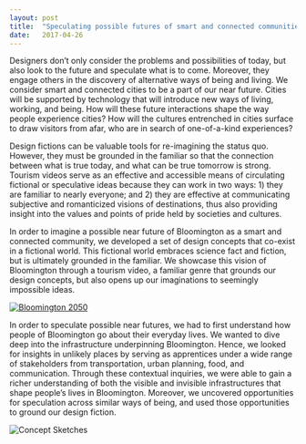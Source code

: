 ```yaml
---
layout: post
title:  "Speculating possible futures of smart and connected communities through design fiction"
date:   2017-04-26 
---
```


Designers don’t only consider the problems and possibilities of today, but also look to the future and speculate what is to come. Moreover, they engage others in the discovery of alternative ways of being and living. We consider smart and connected cities to be a part of our near future. Cities will be supported by technology that will introduce new ways of living, working, and being. How will these future interactions shape the way people experience cities? How will the cultures entrenched in cities surface to draw visitors from afar, who are in search of one-of-a-kind experiences?

Design fictions can be valuable tools for re-imagining the status quo. However, they must be grounded in the familiar so that the connection between what is true today, and what can be true tomorrow is strong. Tourism videos serve as an effective and accessible means of circulating fictional or speculative ideas because they can work in two ways: 1) they are familiar to nearly everyone; and 2) they are effective at communicating subjective and romanticized visions of destinations, thus also providing insight into the values and points of pride held by societies and cultures. 

In order to imagine a possible near future of Bloomington as a smart and connected community, we developed a set of design concepts that co-exist in a fictional world. This fictional world embraces science fact and fiction, but is ultimately grounded in the familiar. We showcase this vision of Bloomington through a tourism video, a familiar genre that grounds our design concepts, but also opens up our imaginations to seemingly impossible ideas. 

[![Bloomington 2050](http://img.youtube.com/vi/ByHwi3fng4M/0.jpg)](http://www.youtube.com/watch?v=ByHwi3fng4M)


<p> 
In order to speculate possible near futures, we had to first understand how people of Bloomington go about their everyday lives. We wanted to dive deep into the infrastructure underpinning Bloomington. Hence, we looked for insights in unlikely places by serving as apprentices under a wide range of stakeholders from transportation, urban planning, food, and communication. Through these contextual inquiries, we were able to gain a richer understanding of both the visible and invisible infrastructures that shape people’s lives in Bloomington. Moreover, we uncovered opportunities for speculation across similar ways of being, and used those opportunities to ground our design fiction. 


<p>

![Concept Sketches](https://github.com/trishazdz/blog/blob/gh-pages/images/Sketche.png?raw=true "concept sketch")





   

